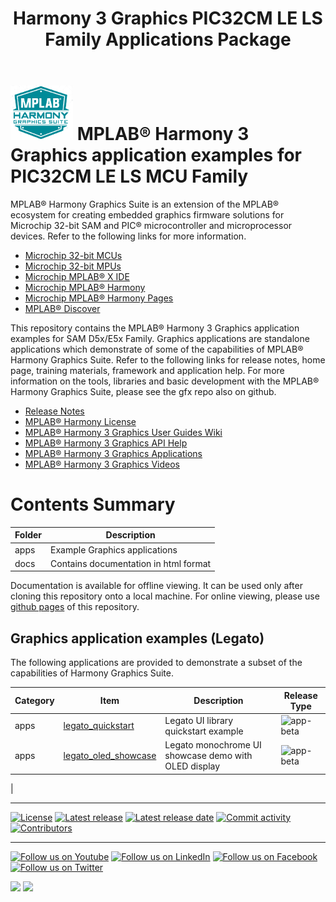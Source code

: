 ﻿---
title: Harmony 3 Graphics PIC32CM LE LS Family Applications Package
nav_order: 1
---

# ![MPLAB® Harmony Graphics Suite](./docs/images/mhgs.png) MPLAB® Harmony 3 Graphics application examples for PIC32CM LE LS MCU Family

MPLAB® Harmony Graphics Suite  is an extension of the MPLAB® ecosystem for creating
embedded graphics firmware solutions for Microchip 32-bit SAM and PIC® microcontroller
and microprocessor devices.  Refer to the following links for more information.
 - [Microchip 32-bit MCUs](https://www.microchip.com/design-centers/32-bit)
 - [Microchip 32-bit MPUs](https://www.microchip.com/design-centers/32-bit-mpus)
 - [Microchip MPLAB® X IDE](https://www.microchip.com/mplab/mplab-x-ide)
 - [Microchip MPLAB® Harmony](https://www.microchip.com/mplab/mplab-harmony)
 - [Microchip MPLAB® Harmony Pages](https://microchip-mplab-harmony.github.io/)
 - [MPLAB® Discover](https://mplab-discover.microchip.com/v1/itemtype/com.microchip.ide.project?s0=Legato)

This repository contains the MPLAB® Harmony 3 Graphics application examples for SAM D5x/E5x Family. Graphics applications are standalone applications which demonstrate of some of the capabilities of MPLAB® Harmony Graphics Suite.  Refer to the following links for release notes, home page, training materials, framework and application help.
For more information on the tools, libraries and basic development with the MPLAB® Harmony Graphics Suite, please see the gfx repo also on github.
 - [Release Notes](https://microchip-mplab-harmony.github.io/gfx_apps_sam_d5x_e5x/release_notes.html)
 - [MPLAB® Harmony License](https://microchip-mplab-harmony.github.io/gfx/mplab_harmony_license.html)
 - [MPLAB® Harmony 3 Graphics User Guides Wiki](https://github.com/mchpgfx/legato.docs/wiki)
 - [MPLAB® Harmony 3 Graphics API Help](https://mchpgfx.github.io/legato.docs/html/index.html)
 - [MPLAB® Harmony 3 Graphics Applications](https://microchip-mplab-harmony.github.io/gfx/apps/readme.html)
 - [MPLAB® Harmony 3 Graphics Videos](https://www.youtube.com/channel/UCwGbrIuty-pHCyjuVRAyP5Q)


# Contents Summary

| Folder     | Description                                  |
|------------|----------------------------------------------|
| apps       | Example Graphics applications |
| docs       | Contains documentation in html format |

Documentation is available for offline viewing.  It can be used only after cloning this repository onto a local machine. For online viewing, please use [github pages](https://microchip-mplab-harmony.github.io/gfx_apps_pic32cm_le_ls/) of this repository.

## Graphics application examples (Legato)

The following applications are provided to demonstrate a subset of the capabilities of Harmony Graphics Suite.

| Category | Item | Description | Release Type |
| --- | --- | ---- |---- |
|   apps  | [legato_quickstart](./apps/legato_quickstart/readme.md) | Legato UI library quickstart example | ![app-beta](https://img.shields.io/badge/application-production-green?style=plastic) |
|   apps  | [legato_oled_showcase](./apps/legato_oled_showcase/readme.md) | Legato monochrome UI showcase demo with OLED display | ![app-beta](https://img.shields.io/badge/application-production-green?style=plastic) |
|     

____

[![License](https://img.shields.io/badge/license-Harmony%20license-orange.svg)](https://github.com/Microchip-MPLAB-Harmony/gfx_apps_pic32cm_le_ls/blob/master/mplab_harmony_license.md)
[![Latest release](https://img.shields.io/github/release/Microchip-MPLAB-Harmony/gfx_apps_pic32cm_le_ls.svg)](https://github.com/Microchip-MPLAB-Harmony/gfx_apps_pic32cm_le_ls/tree/v3.0.0)
[![Latest release date](https://img.shields.io/github/release-date/Microchip-MPLAB-Harmony/gfx_apps_pic32cm_le_ls.svg)](https://github.com/Microchip-MPLAB-Harmony/gfx/tree/v3.12.0)
[![Commit activity](https://img.shields.io/github/commit-activity/y/Microchip-MPLAB-Harmony/gfx_apps_pic32cm_le_ls.svg)](https://github.com/Microchip-MPLAB-Harmony/gfx_apps_pic32cm_le_ls/graphs/commit-activity)
[![Contributors](https://img.shields.io/github/contributors-anon/Microchip-MPLAB-Harmony/gfx_apps_pic32cm_le_ls.svg)]()

____

[![Follow us on Youtube](https://img.shields.io/badge/Youtube-Follow%20us%20on%20Youtube-red.svg)](https://www.youtube.com/user/MicrochipTechnology)
[![Follow us on LinkedIn](https://img.shields.io/badge/LinkedIn-Follow%20us%20on%20LinkedIn-blue.svg)](https://www.linkedin.com/company/microchip-technology)
[![Follow us on Facebook](https://img.shields.io/badge/Facebook-Follow%20us%20on%20Facebook-blue.svg)](https://www.facebook.com/microchiptechnology/)
[![Follow us on Twitter](https://img.shields.io/twitter/follow/MicrochipTech.svg?style=social)](https://twitter.com/MicrochipTech)

[![](https://img.shields.io/github/stars/Microchip-MPLAB-Harmony/gfx.svg?style=social)]()
[![](https://img.shields.io/github/watchers/Microchip-MPLAB-Harmony/gfx.svg?style=social)]()

